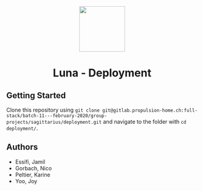 <div align='center'>
<img height="120" src=".logo/logo.jpg" style="align:center">
<h1>Luna - Deployment</h1>
</div>

## Getting Started

Clone this repository using
`git clone git@gitlab.propulsion-home.ch:full-stack/batch-11---february-2020/group-projects/sagittarius/deployment.git` 
and navigate to the folder with `cd deployment/`.

## Authors

- Essifi, Jamil
- Gorbach, Nico
- Peltier, Karine
- Yoo, Joy